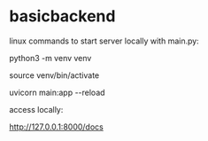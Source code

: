 # basicbackend

linux commands to start server locally with main.py:

python3 -m venv venv 

source venv/bin/activate

uvicorn main:app --reload 


access locally:

http://127.0.0.1:8000/docs 
